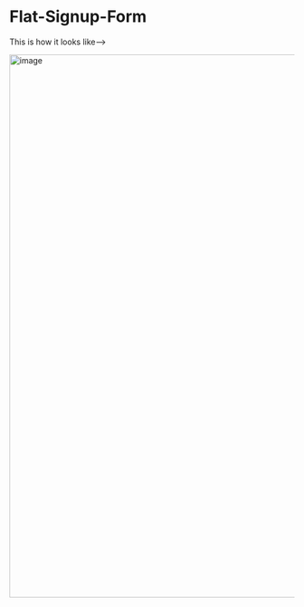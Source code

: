 # Flat-Signup-Form

This is how it looks like-->


<img width="959" alt="image" src="https://github.com/amanroy2001/Flat-Signup-Form/assets/72335987/de52ea53-38b1-4680-9950-f3661ec94c46">
